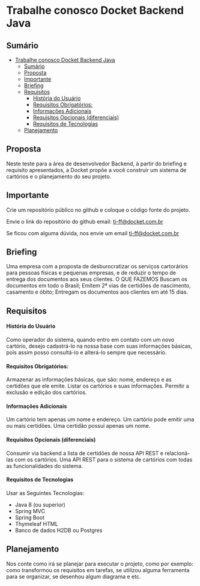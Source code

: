 # Trabalhe conosco Docket Backend Java 

## Sumário

- [Trabalhe conosco Docket Backend Java](#trabalhe-conosco-docket-backend-java)
  - [Sumário](#sumário)
  - [Proposta](#proposta)
  - [Importante](#importante)
  - [Briefing](#briefing)
  - [Requisitos](#requisitos)
      - [História do Usuário](#história-do-usuário)
      - [Requisitos Obrigatórios:](#requisitos-obrigatórios)
      - [Informações Adicionais](#informações-adicionais)
      - [Requisitos Opcionais (diferenciais)](#requisitos-opcionais-diferenciais)
      - [Requisitos de Tecnologias](#requisitos-de-tecnologias)
  - [Planejamento](#planejamento)



## Proposta
Neste teste para a área de desenvolvedor Backend, à partir do briefing e requisito apresentados, a Docket propõe a você construir um sistema de cartórios e o planejamento do seu projeto.

## Importante
Crie um repositório público no github e coloque o código fonte do projeto.

Envie o link do repositório do github email: ti-ff@docket.com.br

Se ficou com alguma dúvida, nos envie um email ti-ff@docket.com.br

## Briefing
Uma empresa com a proposta de desburocratizar os serviços cartorários para pessoas físicas e pequenas empresas, e de reduzir o tempo de entrega dos documentos aos seus clientes. 
O QUE FAZEMOS
Buscam os documentos em todo o Brasil;
Emitem 2ª vias de certidões de nascimento, casamento e óbito;
Entregam os documentos aos clientes em até 15 dias.


## Requisitos

#### História do Usuário
Como operador do sistema, quando entro em contato com um novo cartório, desejo cadastrá-lo na nossa base com suas informações básicas, pois assim posso consultá-lo e alterá-lo sempre que necessário.

#### Requisitos Obrigatórios:
Armazenar as informações básicas, que são: nome, endereço e as certidões que ele emite.
Listar os cartórios e suas informações. 
Permitir a exclusão e edição dos cartórios.

#### Informações Adicionais
Um cartório tem apenas um nome e endereço. 
Um cartório pode emitir uma ou mais certidões. 
Uma certidão possui apenas um nome.

#### Requisitos Opcionais (diferenciais)
Consumir via backend a lista de certidões de nossa API REST e relacioná-las com os cartórios. Uma API REST para o sistema de cartórios com todas as funcionalidades do sistema.

#### Requisitos de Tecnologias
Usar as Seguintes Tecnologias:
- Java 8 (ou superior) 
- Spring MVC 
- Spring Boot
- Thymeleaf HTML
- Banco de dados H2DB ou Postgres

## Planejamento
Nos conte como irá se planejar para executar o projeto, como por exemplo: como transformou os requisitos em tarefas, se utilizou alguma ferramenta para se organizar, se desenhou algum diagrama e etc.


